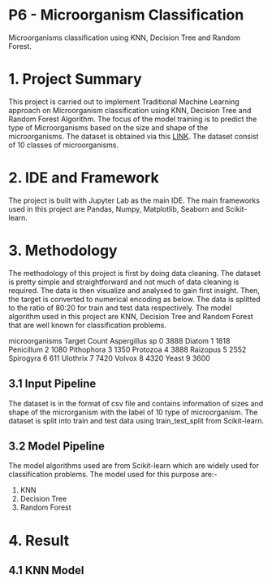 # P6 - Microorganism Classification
 Microorganisms classification using KNN, Decision Tree and Random Forest.

# 1. Project Summary

This project is carried out to implement Traditional Machine Learning approach on Microorganism classification using KNN, Decision Tree and Random Forest Algorithm. The focus of the model training is to predict the type of Microorganisms based on the size and shape of the microorganisms. The dataset is obtained via this [LINK](https://www.kaggle.com/datasets/sayansh001/microbes-dataset?resource=download). The dataset consist of 10 classes of microorganisms.

# 2. IDE and Framework

The project is built with Jupyter Lab as the main IDE. The main frameworks used in this project are Pandas, Numpy, Matplotlib, Seaborn and Scikit-learn.

# 3. Methodology

The methodology of this project is first by doing data cleaning. The dataset is pretty simple and straightforward and not much of data cleaning is required.  The data is then visualize and analysed to gain first insight. Then, the target is converted to numerical encoding as below. The data is splitted to the ratio of 80:20 for train and test data respectively. The model algorithm used in this project are KNN, Decision Tree and Random Forest that are well known for classification problems.

microorganisms  Target    Count
Aspergillus sp  0         3888
Diatom          1         1818
Penicillum      2         1080
Pithophora      3         1350
Protozoa        4         3888
Raizopus        5         2552
Spirogyra       6          611
Ulothrix        7         7420
Volvox          8         4320
Yeast           9         3600

## 3.1 Input Pipeline

The dataset is in the format of csv file and contains information of sizes and shape of the microrganism with the label of 10 type of microorganism. The dataset is split into train and test data using train_test_split from Scikit-learn. 

## 3.2 Model Pipeline

The model algorithms used are from Scikit-learn which are widely used for classification problems. The model used for this purpose are:-
1. KNN
2. Decision Tree
3. Random Forest

# 4. Result

## 4.1 KNN Model
